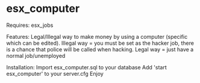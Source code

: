 # esx_computer

Requires:
esx_jobs

Features:
Legal/Illegal way to make money by using a computer (specific which can be edited).
Illegal way = you must be set as the hacker job, there is a chance that police will be called when hacking.
Legal way = just have a normal job/unemployed


Installation:
Import esx_computer.sql to your database
Add 'start esx_computer' to your server.cfg
Enjoy
